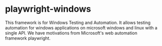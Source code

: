 # playwright-windows
This framework is for Windows Testing and Automation. It allows testing automation for windows applications on microsoft windows and linux with a single API. We have motivations from Microsoft's web automation framework playwright.
